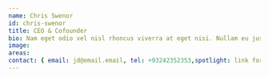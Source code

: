 ```yaml
---
name: Chris Swenor
id: chris-swenor
title: CEO & Cofounder
bio: Nam eget odio vel nisl rhoncus viverra at eget nisi. Nullam eu justo ultricies ante venenatis aliquam at vitae nulla. Etiam nec gravida velit. Maecenas finibus enim ut mauris condimentum suscipit.
image:
areas:
contact: { email: jd@email.email, tel: +93242352353,spotlight: link for jd goes here }
---
```


